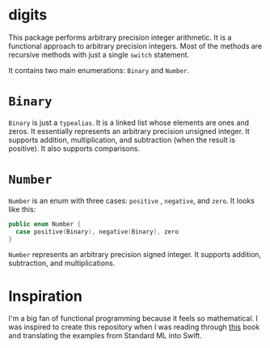 # digits

This package performs arbitrary precision integer arithmetic. It is a functional approach to arbitrary precision integers. 
Most of the methods are recursive methods 
with just a single `switch` statement. 

It contains two main enumerations: `Binary` and `Number`.

# `Binary`

`Binary` is just a `typealias`. It is a linked list whose elements are ones and zeros. 
It essentially represents an arbitrary precision unsigned integer. It supports addition, multiplication, and subtraction (when the result is positive). It also supports comparisons.

# `Number`

`Number` is an enum with three cases:  `positive` ,  `negative`, and `zero`. It looks like this:

```Swift
public enum Number {
  case positive(Binary), negative(Binary), zero
}
```

`Number` represents an arbitrary precision signed integer. It supports addition, subtraction, and multiplications.

# Inspiration

I'm a big fan of functional programming because it feels so 
mathematical. I was inspired to create this repository when I was reading through
[this](https://www.amazon.com/Purely-Functional-Data-Structures-Okasaki/dp/0521663504/ref=sr_1_1?gclid=CjwKCAjwqZPrBRBnEiwAmNJsNiVjfhYaNy3LUWPTjUEH-i27A4PkM8PGBnRdw_geaNaNboIruoSxHxoCqHIQAvD_BwE&hvadid=177125465882&hvdev=c&hvlocphy=9033251&hvnetw=g&hvpos=1t1&hvqmt=e&hvrand=9983164985864541960&hvtargid=aud-646675774026%3Akwd-1395405452&hydadcr=16434_9739212&keywords=purely+functional+data+structures&qid=1566963279&s=gateway&sr=8-1) 
book and translating the examples from Standard ML into Swift.
